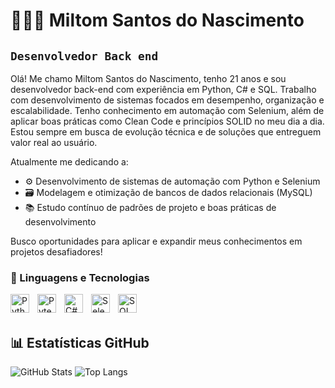 # 👨🏾‍💻 Miltom Santos do Nascimento

## `Desenvolvedor Back end` ##

Olá! Me chamo Miltom Santos do Nascimento, tenho 21 anos e sou desenvolvedor back-end com experiência em Python, C# e SQL. Trabalho com desenvolvimento de sistemas focados em desempenho, organização e escalabilidade. Tenho conhecimento em automação com Selenium, além de aplicar boas práticas como Clean Code e princípios SOLID no meu dia a dia. Estou sempre em busca de evolução técnica e de soluções que entreguem valor real ao usuário.

Atualmente me dedicando a:
  - ⚙️ Desenvolvimento de sistemas de automação com Python e Selenium
  - 🗃️ Modelagem e otimização de bancos de dados relacionais (MySQL)
  - 📚 Estudo contínuo de padrões de projeto e boas práticas de desenvolvimento
    
Busco oportunidades para aplicar e expandir meus conhecimentos em projetos desafiadores!

### 🤖 Linguagens e Tecnologias

<img 
    align="left" 
    alt="Python" 
    title="Python"
    width="30px" 
    style="padding-right: 10px;" 
    src="https://cdn.jsdelivr.net/gh/devicons/devicon@latest/icons/python/python-original.svg" 
/>
<img 
    align="left" 
    alt="Pytest" 
    title="Pytest"
    width="30px" 
    style="padding-right: 10px;" 
    src="https://cdn.jsdelivr.net/gh/devicons/devicon@latest/icons/pytest/pytest-original-wordmark.svg"
/>
<img 
    align="left" 
    alt="C#" 
    title="C#"
    width="30px" 
    style="padding-right: 10px;" 
    src="https://cdn.jsdelivr.net/gh/devicons/devicon@latest/icons/csharp/csharp-original.svg"
/>
<img 
    align="left" 
    alt="Selenium" 
    title="Selenium"
    width="30px" 
    style="padding-right: 10px;" 
    src="https://cdn.jsdelivr.net/gh/devicons/devicon@latest/icons/selenium/selenium-original.svg"
/>
<img 
    align="left" 
    alt="SQL" 
    title="SQL"
    width="30px" 
    style="padding-right: 10px;" 
    src="https://cdn.jsdelivr.net/gh/devicons/devicon@latest/icons/mysql/mysql-original-wordmark.svg"
/>

<br/>
<br/>

## 📊 Estatísticas GitHub

![GitHub Stats](https://github-readme-stats.vercel.app/api?username=Miltom-Nascimento&show_icons=true&count_private=true&theme=dark)
![Top Langs](https://github-readme-stats.vercel.app/api/top-langs/?username=Miltom-Nascimento&layout=compact&theme=dark&hide=CSS&langs_count=6)

